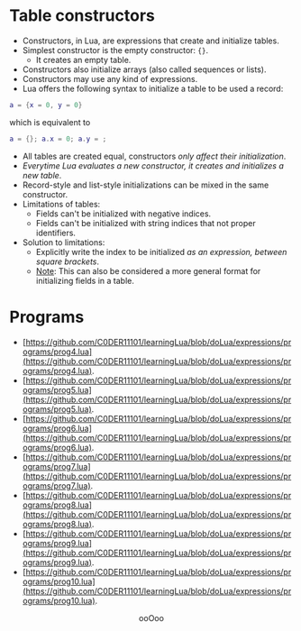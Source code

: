 # Table constructors

* Constructors, in Lua, are expressions that create and initialize tables.
* Simplest constructor is the empty constructor: `{}`.
	* It creates an empty table.
* Constructors also initialize arrays (also called sequences or lists).
* Constructors may use any kind of expressions.
* Lua offers the following syntax to initialize a table to be used a record:<br>
```lua
a = {x = 0, y = 0}
```
which is equivalent to<br>
```lua
a = {}; a.x = 0; a.y = ;
```
* All tables are created equal, constructors <em>only affect their initialization</em>.
* <em>Everytime Lua evaluates a new constructor, it creates and initializes a new table</em>.
* Record-style and list-style initializations can be mixed in the same constructor.
* Limitations of tables:
	* Fields can't be initialized with negative indices.
	* Fields can't be initialized with string indices that not proper identifiers.
* Solution to limitations:
	* Explicitly write the index to be initialized <em>as an expression, between square brackets</em>.
	* <ins>Note</ins>: This can also be considered a more general format for initializing fields in a table.

# Programs

* [https://github.com/C0DER11101/learningLua/blob/doLua/expressions/programs/prog4.lua](https://github.com/C0DER11101/learningLua/blob/doLua/expressions/programs/prog4.lua).
* [https://github.com/C0DER11101/learningLua/blob/doLua/expressions/programs/prog5.lua](https://github.com/C0DER11101/learningLua/blob/doLua/expressions/programs/prog5.lua).
* [https://github.com/C0DER11101/learningLua/blob/doLua/expressions/programs/prog6.lua](https://github.com/C0DER11101/learningLua/blob/doLua/expressions/programs/prog6.lua).
* [https://github.com/C0DER11101/learningLua/blob/doLua/expressions/programs/prog7.lua](https://github.com/C0DER11101/learningLua/blob/doLua/expressions/programs/prog7.lua).
* [https://github.com/C0DER11101/learningLua/blob/doLua/expressions/programs/prog8.lua](https://github.com/C0DER11101/learningLua/blob/doLua/expressions/programs/prog8.lua).
* [https://github.com/C0DER11101/learningLua/blob/doLua/expressions/programs/prog9.lua](https://github.com/C0DER11101/learningLua/blob/doLua/expressions/programs/prog9.lua).
* [https://github.com/C0DER11101/learningLua/blob/doLua/expressions/programs/prog10.lua](https://github.com/C0DER11101/learningLua/blob/doLua/expressions/programs/prog10.lua).

<p align="center">
ooOoo
</p>
